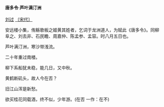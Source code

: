 #### 唐多令·芦叶满汀洲

[刘过](https://so.gushiwen.cn/authorv_5f5ca596d67c.aspx) [〔宋代〕](https://so.gushiwen.cn/shiwens/default.aspx?cstr=宋代)

安远楼小集，侑觞歌板之姬黄其姓者，乞词于龙洲道人，为赋此《唐多令》。同柳阜之、刘去非、石民瞻、周嘉仲、陈孟参、孟容。时八月五日也。

芦叶满汀洲，寒沙带浅流。

二十年重过南楼。

柳下系船犹未稳，能几日，又中秋。

黄鹤断矶头，故人今在否？

旧江山浑是新愁。

欲买桂花同载酒，终不似，少年游。(在否 一作：在不)